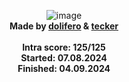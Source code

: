 <div align="center">
  
![image](https://github.com/user-attachments/assets/6d17e7b7-3330-4fee-9fec-51dff8bdce89)
 <br>
 <b>Made by <a href=https://github.com/oliferovych/>dolifero</a> & <a href=https://github.com/t-ecker/>tecker</a></b>
 <br>
 <br>
 <b>Intra score: 125/125</b>
 <br>
 <b>Started: 07.08.2024</b>
 <br>
 <b>Finished: 04.09.2024</b>
</div>
